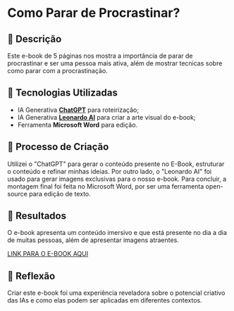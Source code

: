 # Como Parar de Procrastinar? 

## 📒 Descrição
Este e-book de 5 páginas nos mostra a importância de parar de procrastinar e ser uma pessoa mais ativa, além de mostrar tecnicas sobre como parar com a procrastinação.

## 🤖 Tecnologias Utilizadas
- IA Generativa **[ChatGPT](https://chat.openai.com)** para roteirização;
- IA Generativa **[Leonardo AI](https://leonardo.ai)** para criar a arte visual do e-book;
- Ferramenta **Microsoft Word** para edição.

## 🧐 Processo de Criação
Utilizei o "ChatGPT" para gerar o conteúdo presente no E-Book, estruturar o conteúdo e refinar minhas ideias. Por outro lado, o "Leonardo AI" foi usado para gerar imagens exclusivas para o nosso e-book. Para concluir, a montagem final foi feita no Microsoft Word, por ser uma ferramenta open-source para edição de texto.

## 🚀 Resultados
O e-book apresenta um conteúdo imersivo e que está presente no dia a dia de muitas pessoas, além de apresentar imagens atraentes.

[LINK PARA O E-BOOK AQUI](https://drive.google.com/drive/folders/1LX4opC_lv1TxDaizZSdu4Ul0kDCo5R4X?usp=drive_link)

## 💭 Reflexão
Criar este e-book foi uma experiência reveladora sobre o potencial criativo das IAs e como elas podem ser aplicadas em diferentes contextos.



